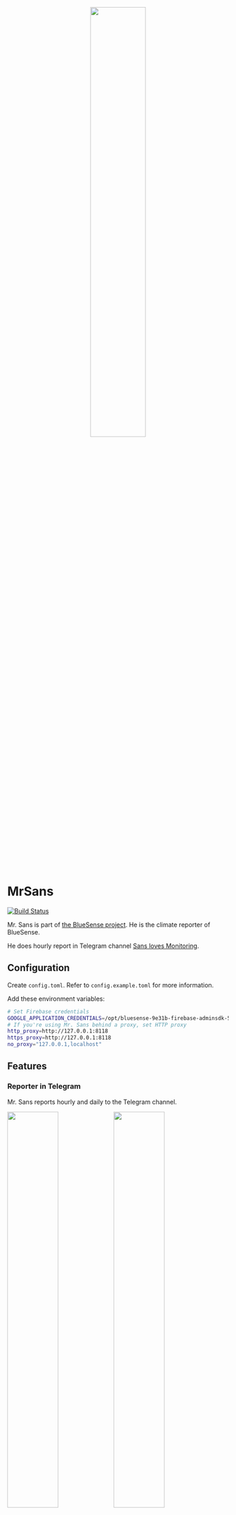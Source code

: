 <p align="center"><img src="https://user-images.githubusercontent.com/4198311/74932238-4912ae80-541c-11ea-92eb-9f9ab40337dd.png" width="50%"></p>


# MrSans

[![Build Status](https://travis-ci.com/skyzh/MrSans.svg?branch=master)](https://travis-ci.com/skyzh/MrSans)

Mr. Sans is part of [the BlueSense project](https://github.com/skyzh/BlueSense). He is the climate reporter of BlueSense.

He does hourly report in Telegram channel [Sans loves Monitoring](https://t.me/thebluesense).

## Configuration

Create `config.toml`. Refer to `config.example.toml` for more information.

Add these environment variables:
```bash
# Set Firebase credentials
GOOGLE_APPLICATION_CREDENTIALS=/opt/bluesense-9e31b-firebase-adminsdk-5vv96-31ac2e637a.json
# If you're using Mr. Sans behind a proxy, set HTTP proxy
http_proxy=http://127.0.0.1:8118
https_proxy=http://127.0.0.1:8118
no_proxy="127.0.0.1,localhost"
```

## Features

### Reporter in Telegram

Mr. Sans reports hourly and daily to the Telegram channel.


<img src="https://user-images.githubusercontent.com/4198311/74337523-6374d880-4ddb-11ea-991f-a984d265e649.png" width="48%"><img src="https://user-images.githubusercontent.com/4198311/74337637-a0d96600-4ddb-11ea-9996-cd95e9175a98.png" width="48%">

### Report Incident

Mr. Sans will report incident in Telegram Channel (refer to config `telegram.log_chat_id`).

### Checkpoint in Firebase

Mr. Sans will periodically checkpoint data from prometheus to firebase
for achieve use.

### Maintain BlueSense services

With the help of Grafana webhook, Mr. Sans will help restart BlueSense
service when there's something wrong with Bluetooth connection. Attach
tag `mrsans-do` in Grafana alert with these values: `restart-systemctl`
or `reboot`.

## Related Projects

[BlueSense](https://github.com/skyzh/BlueSense) is the web frontend.

[BlueMarine](https://github.com/skyzh/BlueMarine) runs on Raspberry Pi. It collects data via Bluetooth from Arduino.

[BlueSensor](https://github.com/skyzh/BlueSensor) runs on Arduino. It collects data from sensors.
